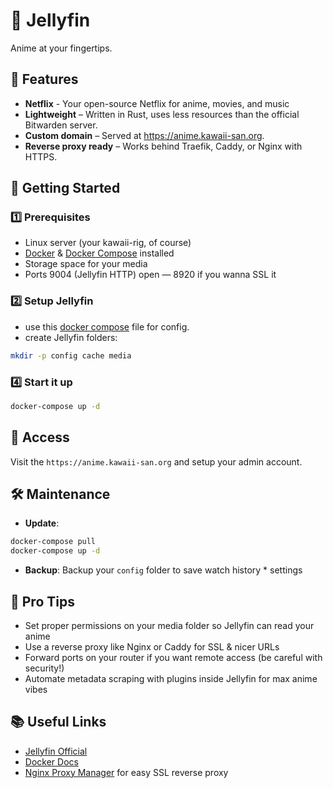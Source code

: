 # 🪼 Jellyfin

Anime at your fingertips.

## 📜 Features
- **Netflix** - Your open-source Netflix for anime, movies, and music
- **Lightweight** – Written in Rust, uses less resources than the official Bitwarden server.
- **Custom domain** – Served at https://anime.kawaii-san.org.
- **Reverse proxy ready** – Works behind Traefik, Caddy, or Nginx with HTTPS.

## 🚀 Getting Started

### 1️⃣ Prerequisites
- Linux server (your kawaii-rig, of course)  
- [Docker](https://docs.docker.com/get-docker/) & [Docker Compose](https://docs.docker.com/compose/install/) installed  
- Storage space for your media  
- Ports 9004 (Jellyfin HTTP) open — 8920 if you wanna SSL it  

### 2️⃣ Setup Jellyfin
- use this [docker compose](docker-compose.yml) file for config.
- create Jellyfin folders:
```bash
mkdir -p config cache media
```
### 4️⃣ Start it up
```bash
docker-compose up -d
```

## 🔑 Access
Visit the `https://anime.kawaii-san.org` and setup your admin account.

## 🛠️ Maintenance
- **Update**:
```bash
docker-compose pull
docker-compose up -d
```
- **Backup**: Backup your `config` folder to save watch history * settings

## 🦖 Pro Tips
- Set proper permissions on your media folder so Jellyfin can read your anime
- Use a reverse proxy like Nginx or Caddy for SSL & nicer URLs
- Forward ports on your router if you want remote access (be careful with security!)
- Automate metadata scraping with plugins inside Jellyfin for max anime vibes

## 📚 Useful Links
- [Jellyfin Official](https://jellyfin.org/)
- [Docker Docs](https://docs.docker.com/)
- [Nginx Proxy Manager](https://nginxproxymanager.com/) for easy SSL reverse proxy

